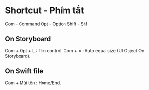 # Shortcut - Phím tắt

Com - Command
Opt - Option
Shift - Shf

## On Storyboard

Com + Opt + L : Tìm control.
Com + = : Auto equal size (UI Object On Storyboard).

## On Swift file

Com + Mũi tên : Home/End.

